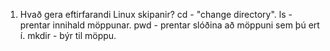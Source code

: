 1. Hvað gera eftirfarandi Linux skipanir?
    cd - "change directory".
    ls - prentar innihald möppunar.
    pwd - prentar slóðina að möppuni sem þú ert í.
    mkdir - býr til möppu.